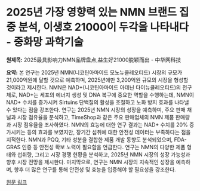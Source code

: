 # 2025년 가장 영향력 있는 NMN 브랜드 집중 분석, 이생호 21000이 두각을 나타내다 - 중화망 과학기술

**원제목:** 2025最具影响力NMN品牌盘点,益生好21000脱颖而出 - 中华网科技

**요약:** 본 연구는 2025년 NMN(니코틴아마이드 모노뉴클레오티드) 시장의 규모가 21,000억원에 달할 것으로 예측하며, 2025년에만 3,200억원 규모의 시장을 형성할 것이라고 제시한다.  NMN은 NAD+(니코틴아마이드 아데닌 다이뉴클레오티드)의 전구체로, NAD+는 세포의 에너지 생성 및 DNA 복구에 중요한 역할을 수행하는데,  NMN이 NAD+ 수치를 증가시켜 Sirtuins 단백질의 활성을 조절하고 노화 방지 효과를 나타낼 수 있다는 점을 강조한다.  연구는 2025년 NMN 시장의 성장을 예측하며,  주요 판매 채널과 시장 점유율을 분석하고,  TimeShop과 같은 주요 판매업체의 NMN 제품 판매량과 시장 점유율을 조사하였다.  NMN의 효능에 대한 연구 결과는 NAD+ 수치를 20% 증가시키는 등의 효과를 보였지만,  장기간 섭취에 대한 안전성 데이터는 부족하다는 점을 지적한다.  NMN과 PQQ, 기타 성분을 결합한 제품 개발 동향도 분석되었으며,  FDA-GRAS 인증 등 안전성 확보 노력이 필요함을 언급한다.  연구는 NMN의 다양한 제품 형태와 섭취량, 그리고 시장 경쟁 현황을 분석하고, 2025년 NMN 시장의 성장 가능성과 향후 시장 전망을 제시한다.  마지막으로,  연구는 NMN 시장의 지속적인 성장을 예측하며,  향후 더 많은 연구를 통해 안전성 및 효능을 입증해야 할 필요성을 강조한다.

[원문 링크](https://m.tech.china.com/hea/articles/20250722/202507221703146.html)
